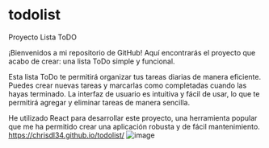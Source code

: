 # todolist
Proyecto Lista ToDO

¡Bienvenidos a mi repositorio de GitHub! Aquí encontrarás el proyecto que acabo de crear: una lista ToDo simple y funcional.

Esta lista ToDo te permitirá organizar tus tareas diarias de manera eficiente. Puedes crear nuevas tareas  y marcarlas como completadas cuando las hayas terminado. La interfaz de usuario es intuitiva y fácil de usar, lo que te permitirá agregar y eliminar tareas de manera sencilla.

He utilizado React para desarrollar este proyecto, una herramienta popular que me ha permitido crear una aplicación robusta y de fácil mantenimiento.
https://chrisdl34.github.io/todolist/
![image](https://github.com/ChrisDL34/todolist/assets/128629521/f0ee2aec-4674-4a4e-a5c2-14482a294540)
